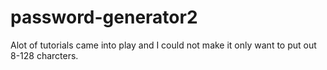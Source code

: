 # password-generator2

Alot of tutorials came into play and I could not make it only want to put out 8-128 charcters.